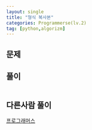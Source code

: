 ```yaml
---
layout: single
title: "형식 복사본"
categories: Programmerse(lv.2)
tag: [python,algorizm]
---
```


## 문제



## 풀이

```python

```





## 다른사람 풀이

<a  href="">프로그래머스</a>

```python

```

